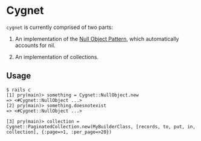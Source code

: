 # Cygnet

`cygnet` is currently comprised of two parts:

1. An implementation of the [Null Object Pattern](https://en.wikipedia.org/wiki/Null_Object_pattern), which automatically accounts for nil.

2. An implementation of collections.


## Usage

    $ rails c
    [1] pry(main)> something = Cygnet::NullObject.new
    => <#Cygnet::NullObject ...>
    [2] pry(main)> something.doesnotexist
    => <#Cygnet::NullObject ...>

    [3] pry(main)> collection = Cygnet::PaginatedCollection.new(MyBuilderClass, [records, to, put, in, collection], {:page=>1, :per_page=>20})
